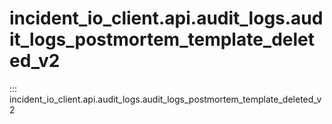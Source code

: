 # incident_io_client.api.audit_logs.audit_logs_postmortem_template_deleted_v2

::: incident_io_client.api.audit_logs.audit_logs_postmortem_template_deleted_v2
